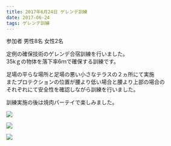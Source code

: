 ```yaml
---
title: 2017年6月24日 ゲレンデ訓練
date: 2017-06-24
tags: ゲレンデ訓練
---
```


参加者 男性8名 女性2名  

定例の確保技術のゲレンデ合宿訓練を行いました。　  
35kｇの物体を落下率6ｍで確保する訓練です。  

足場の平らな場所と足場の悪い小さなテラスの２ヵ所にて実施  
またプロテクションの位置が腰より低い場合と腰より上部の場合の  
それぞれにて安全性を確認しながら訓練を行いました。  

訓練実施の後は焼肉パーテイで楽しみました。

![](/2017/06/24/20170624/dscn4295_2_2.jpg)  

![](/2017/06/24/20170624/dscn4320_2_2.jpg)  

![](/2017/06/24/20170624/dscn4324_2_2.jpg)
